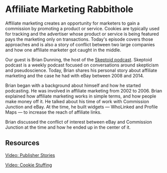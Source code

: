 # Affiliate Marketing Rabbithole

Affiliate marketing creates an opportunity for marketers to gain a commission by promoting a product or service.  Cookies are typically used for tracking and the advertiser whose product or service is being featured pays the marketing only on transactions.  Today's episode covers those approaches and is also a story of conflict between two large companies and how one affiliate marketer got caught in the middle.

Our guest is Brian Dunning, the host of the [Skeptoid podcast](https://skeptoid.com/). Skeptoid podcast is a weekly podcast focused on conversations around skepticism and pseudoscience. Today, Brian shares his personal story about affiliate marketing and the case he had with eBay between 2008 and 2014.

Brian began with a background about himself and how he started podcasting. He was involved in affiliate marketing from 2002 to 2006. Brian explained how affiliate marketing works in simple terms, and how people make money off it. He talked about his time of work with Commission Junction and eBay. At the time, he built widgets — WhoLinked and Profile Maps — to increase the reach of affiliate links.

Brian discussed the conflict of interest between eBay and Commission Junction at the time and how he ended up in the center of it.

## Resources

[Video: Publisher Stories](https://www.youtube.com/watch?v=BHc2WqbI14Y&ab_channel=BrianDunning)

[Video: Cookie Stuffing](https://www.youtube.com/watch?v=8xLJqg-2rmc&ab_channel=BrianDunning)
